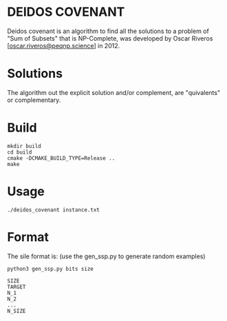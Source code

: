 # DEIDOS COVENANT

Deidos covenant is an algorithm to find all the solutions to a problem of "Sum of Subsets" that is NP-Complete, was developed by Oscar Riveros [oscar.riveros@peqnp.science] in 2012.

# Solutions

The algorithm out the explicit solution and/or complement, are "quivalents" or complementary.

# Build

	mkdir build
	cd build
	cmake -DCMAKE_BUILD_TYPE=Release ..
	make

# Usage
	
	./deidos_covenant instance.txt

# Format

The sile format is: (use the gen_ssp.py to generate random examples) 

	python3 gen_ssp.py bits size

	SIZE
	TARGET
	N_1
	N_2
	...
	N_SIZE
